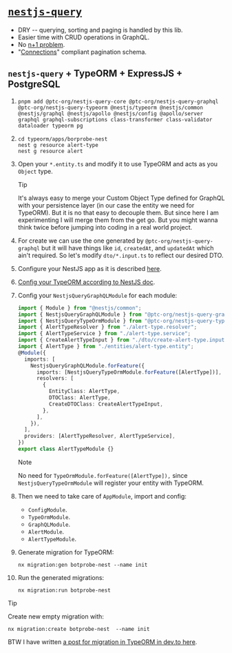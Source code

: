 # [`nestjs-query`](https://tripss.github.io/nestjs-query/)

- DRY -- querying, sorting and paging is handled by this lib.
- Easier time with CRUD operations in GraphQL.
- No [n+1 problem](https://github.com/kasir-barati/graphql-js-ts/blob/main/docs/nestjs.md#shouldWeUseResolveField).
- "[Connections](https://github.com/kasir-barati/graphql-js-ts/blob/main/docs/best-practices/pagination.md)" compliant pagination schema.

## `nestjs-query` + TypeORM + ExpressJS + PostgreSQL

1. ```shell
   pnpm add @ptc-org/nestjs-query-core @ptc-org/nestjs-query-graphql @ptc-org/nestjs-query-typeorm @nestjs/typeorm @nestjs/common @nestjs/graphql @nestjs/apollo @nestjs/config @apollo/server graphql graphql-subscriptions class-transformer class-validator dataloader typeorm pg
   ```
2. ```shell
   cd typeorm/apps/borprobe-nest
   nest g resource alert-type
   nest g resource alert
   ```
3. Open your `*.entity.ts` and modify it to use TypeORM and acts as you `Object` type.

   > [!TIP]
   >
   > It's always easy to merge your Custom Object Type defined for GraphQL with your persistence layer (in our case the entity we need for TypeORM). But it is no that easy to decouple them. But since here I am experimenting I will merge them from the get go. But you might wanna think twice before jumping into coding in a real world project.

4. For create we can use the one generated by `@ptc-org/nestjs-query-graphql` but it will have things like `id`, `createdAt`, and `updatedAt` which ain't required. So let's modify `dto/*.input.ts` to reflect our desired DTO.
5. Configure your NestJS app as it is described [here](https://github.com/kasir-barati/graphql-js-ts/blob/main/docs/nestjs.md).
6. [Config your TypeORM according to NestJS doc](https://docs.nestjs.com/techniques/database).
7. Config your `NestjsQueryGraphQLModule` for each module:

   ```ts
   import { Module } from "@nestjs/common";
   import { NestjsQueryGraphQLModule } from "@ptc-org/nestjs-query-graphql";
   import { NestjsQueryTypeOrmModule } from "@ptc-org/nestjs-query-typeorm";
   import { AlertTypeResolver } from "./alert-type.resolver";
   import { AlertTypeService } from "./alert-type.service";
   import { CreateAlertTypeInput } from "./dto/create-alert-type.input";
   import { AlertType } from "./entities/alert-type.entity";
   @Module({
     imports: [
       NestjsQueryGraphQLModule.forFeature({
         imports: [NestjsQueryTypeOrmModule.forFeature([AlertType])],
         resolvers: [
           {
             EntityClass: AlertType,
             DTOClass: AlertType,
             CreateDTOClass: CreateAlertTypeInput,
           },
         ],
       }),
     ],
     providers: [AlertTypeResolver, AlertTypeService],
   })
   export class AlertTypeModule {}
   ```

   > [!NOTE]
   >
   > No need for `TypeOrmModule.forFeature([AlertType]),` since `NestjsQueryTypeOrmModule` will register your entity with TypeORM.

8. Then we need to take care of `AppModule`, import and config:
   - `ConfigModule`.
   - `TypeOrmModule`.
   - `GraphQLModule`.
   - `AlertModule`.
   - `AlertTypeModule`.
9. Generate migration for TypeORM:

   ```shell
   nx migration:gen botprobe-nest --name init
   ```

10. Run the generated migrations:

    ```shell
    nx migration:run botprobe-nest
    ```

> [!TIP]
>
> Create new empty migration with:
>
> ```shell
> nx migration:create botprobe-nest  --name init
> ```

BTW I have written [a post for migration in TypeORM in dev.to here](https://dev.to/kasir-barati/nx-typeorm-nestjs-migrations-53an).
